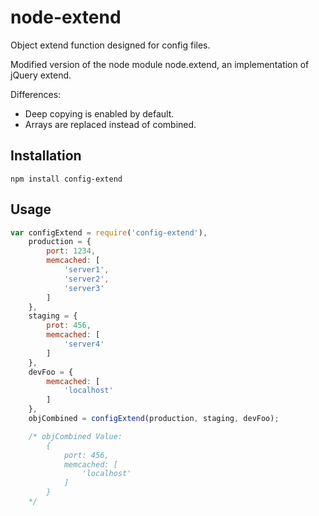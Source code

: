 node-extend
===========

Object extend function designed for config files.

Modified version of the node module node.extend, an implementation of jQuery extend.

Differences:

*	Deep copying is enabled by default.
*	Arrays are replaced instead of combined.


Installation
------------

	npm install config-extend

Usage
-----

````javascript
var configExtend = require('config-extend'),
	production = {		
		port: 1234,
		memcached: [
			'server1',
			'server2',
			'server3'
		]
	},
	staging = {
		prot: 456,
		memcached: [
			'server4'
		]
	},
	devFoo = {
		memcached: [
			'localhost'
		]
	},
	objCombined = configExtend(production, staging, devFoo);

	/* objCombined Value:
		{
			port: 456,
			memcached: [
				'localhost'
			]
		}
	*/
````

